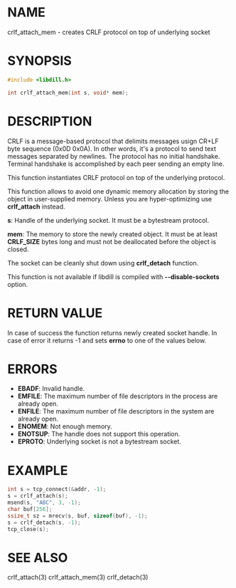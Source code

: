 # NAME

crlf_attach_mem - creates CRLF protocol on top of underlying socket

# SYNOPSIS

```c
#include <libdill.h>

int crlf_attach_mem(int s, void* mem);
```

# DESCRIPTION

CRLF is a message-based protocol that delimits messages usign CR+LF byte
sequence (0x0D 0x0A). In other words, it's a protocol to send text
messages separated by newlines. The protocol has no initial handshake.
Terminal handshake is accomplished by each peer sending an empty line.

This function instantiates CRLF protocol on top of the underlying
protocol.

This function allows to avoid one dynamic memory allocation by
storing the object in user-supplied memory. Unless you are
hyper-optimizing use **crlf_attach** instead.

**s**: Handle of the underlying socket. It must be a bytestream protocol.

**mem**: The memory to store the newly created object. It must be at least **CRLF_SIZE** bytes long and must not be deallocated before the object is closed.

The socket can be cleanly shut down using **crlf_detach** function.

This function is not available if libdill is compiled with **--disable-sockets** option.

# RETURN VALUE

In case of success the function returns newly created socket handle. In case of error it returns -1 and sets **errno** to one of the values below.

# ERRORS

* **EBADF**: Invalid handle.
* **EMFILE**: The maximum number of file descriptors in the process are already open.
* **ENFILE**: The maximum number of file descriptors in the system are already open.
* **ENOMEM**: Not enough memory.
* **ENOTSUP**: The handle does not support this operation.
* **EPROTO**: Underlying socket is not a bytestream socket.

# EXAMPLE

```c
int s = tcp_connect(&addr, -1);
s = crlf_attach(s);
msend(s, "ABC", 3, -1);
char buf[256];
ssize_t sz = mrecv(s, buf, sizeof(buf), -1);
s = crlf_detach(s, -1);
tcp_close(s);
```
# SEE ALSO

crlf_attach(3) crlf_attach_mem(3) crlf_detach(3) 
